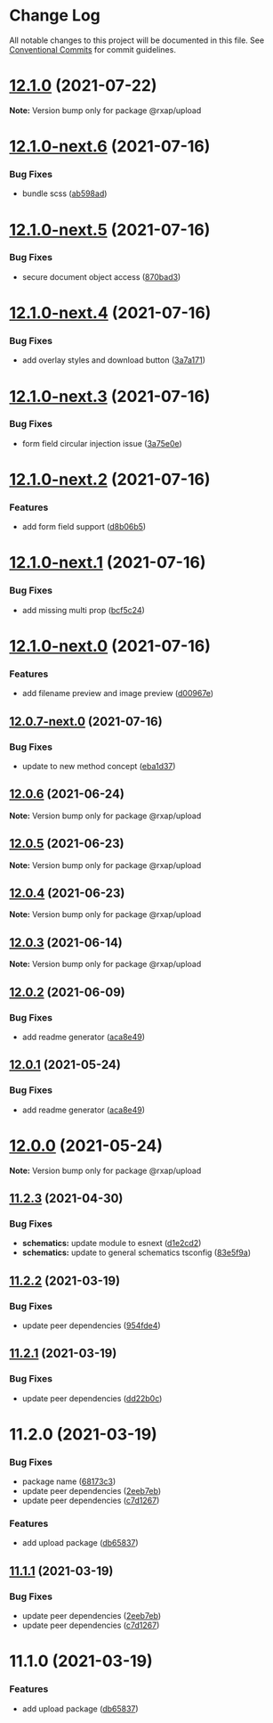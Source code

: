 # Change Log

All notable changes to this project will be documented in this file.
See [Conventional Commits](https://conventionalcommits.org) for commit guidelines.

# [12.1.0](https://gitlab.com/rxap/packages/compare/@rxap/upload@12.1.0-next.6...@rxap/upload@12.1.0) (2021-07-22)

**Note:** Version bump only for package @rxap/upload





# [12.1.0-next.6](https://gitlab.com/rxap/packages/compare/@rxap/upload@12.1.0-next.5...@rxap/upload@12.1.0-next.6) (2021-07-16)


### Bug Fixes

* bundle scss ([ab598ad](https://gitlab.com/rxap/packages/commit/ab598ad731b4e60c7e79979e09a556bc38e52209))





# [12.1.0-next.5](https://gitlab.com/rxap/packages/compare/@rxap/upload@12.1.0-next.4...@rxap/upload@12.1.0-next.5) (2021-07-16)


### Bug Fixes

* secure document object access ([870bad3](https://gitlab.com/rxap/packages/commit/870bad3847c762c737d8a0dc87b6b53c53b9c3f3))





# [12.1.0-next.4](https://gitlab.com/rxap/packages/compare/@rxap/upload@12.1.0-next.3...@rxap/upload@12.1.0-next.4) (2021-07-16)


### Bug Fixes

* add overlay styles and download button ([3a7a171](https://gitlab.com/rxap/packages/commit/3a7a171a0a1831ec8344cdc499391c88cd3ff639))





# [12.1.0-next.3](https://gitlab.com/rxap/packages/compare/@rxap/upload@12.1.0-next.2...@rxap/upload@12.1.0-next.3) (2021-07-16)


### Bug Fixes

* form field circular injection issue ([3a75e0e](https://gitlab.com/rxap/packages/commit/3a75e0eb50105bc4d64910ad9a05cb0fca6754d5))





# [12.1.0-next.2](https://gitlab.com/rxap/packages/compare/@rxap/upload@12.1.0-next.1...@rxap/upload@12.1.0-next.2) (2021-07-16)


### Features

* add form field support ([d8b06b5](https://gitlab.com/rxap/packages/commit/d8b06b57319f9188d4423fd5b1f9594d8ac20325))





# [12.1.0-next.1](https://gitlab.com/rxap/packages/compare/@rxap/upload@12.1.0-next.0...@rxap/upload@12.1.0-next.1) (2021-07-16)


### Bug Fixes

* add missing multi prop ([bcf5c24](https://gitlab.com/rxap/packages/commit/bcf5c246cdf3b0b160778f2adcca99b559a5982f))





# [12.1.0-next.0](https://gitlab.com/rxap/packages/compare/@rxap/upload@12.0.7-next.0...@rxap/upload@12.1.0-next.0) (2021-07-16)


### Features

* add filename preview and image preview ([d00967e](https://gitlab.com/rxap/packages/commit/d00967e884ddec04f7d6277a648b74bc4e35324f))





## [12.0.7-next.0](https://gitlab.com/rxap/packages/compare/@rxap/upload@12.0.6...@rxap/upload@12.0.7-next.0) (2021-07-16)


### Bug Fixes

* update to new method concept ([eba1d37](https://gitlab.com/rxap/packages/commit/eba1d3782de3f771a19898ad7d8f66b72304fad4))





## [12.0.6](https://gitlab.com/rxap/packages/compare/@rxap/upload@12.0.5...@rxap/upload@12.0.6) (2021-06-24)

**Note:** Version bump only for package @rxap/upload





## [12.0.5](https://gitlab.com/rxap/packages/compare/@rxap/upload@12.0.4...@rxap/upload@12.0.5) (2021-06-23)

**Note:** Version bump only for package @rxap/upload





## [12.0.4](https://gitlab.com/rxap/packages/compare/@rxap/upload@12.0.3...@rxap/upload@12.0.4) (2021-06-23)

**Note:** Version bump only for package @rxap/upload





## [12.0.3](https://gitlab.com/rxap/packages/compare/@rxap/upload@12.0.2...@rxap/upload@12.0.3) (2021-06-14)

**Note:** Version bump only for package @rxap/upload





## [12.0.2](https://gitlab.com/rxap/packages/compare/@rxap/upload@11.2.4...@rxap/upload@12.0.2) (2021-06-09)


### Bug Fixes

* add readme generator ([aca8e49](https://gitlab.com/rxap/packages/commit/aca8e495f06d81edf14e56fdd1e6a3c2d7de4c50))





## [12.0.1](https://gitlab.com/rxap/packages/compare/@rxap/upload@12.0.0...@rxap/upload@12.0.1) (2021-05-24)


### Bug Fixes

* add readme generator ([aca8e49](https://gitlab.com/rxap/packages/commit/aca8e495f06d81edf14e56fdd1e6a3c2d7de4c50))





# [12.0.0](https://gitlab.com/rxap/packages/compare/@rxap/upload@11.2.3...@rxap/upload@12.0.0) (2021-05-24)

**Note:** Version bump only for package @rxap/upload





## [11.2.3](https://gitlab.com/rxap/packages/compare/@rxap/upload@11.2.2...@rxap/upload@11.2.3) (2021-04-30)


### Bug Fixes

* **schematics:** update module to esnext ([d1e2cd2](https://gitlab.com/rxap/packages/commit/d1e2cd252f3866471935131187b3acaefe2cca82))
* **schematics:** update to general schematics tsconfig ([83e5f9a](https://gitlab.com/rxap/packages/commit/83e5f9a0cf1810686a503425d87a5e4ae30b8c84))





## [11.2.2](https://gitlab.com/rxap/packages/compare/@rxap/upload@11.2.1...@rxap/upload@11.2.2) (2021-03-19)


### Bug Fixes

* update peer dependencies ([954fde4](https://gitlab.com/rxap/packages/commit/954fde47836ff0c1f25a77c33ff871ddc7685b6c))





## [11.2.1](https://gitlab.com/rxap/packages/compare/@rxap/upload@11.2.0...@rxap/upload@11.2.1) (2021-03-19)


### Bug Fixes

* update peer dependencies ([dd22b0c](https://gitlab.com/rxap/packages/commit/dd22b0ce053bc266c7aea659a2faf3be39f424e7))





# 11.2.0 (2021-03-19)


### Bug Fixes

* package name ([68173c3](https://gitlab.com/rxap/packages/commit/68173c349725735853021ca0e1411b42e18f3767))
* update peer dependencies ([2eeb7eb](https://gitlab.com/rxap/packages/commit/2eeb7eb85eedd6d610e855dc1724c7153cf01fd0))
* update peer dependencies ([c7d1267](https://gitlab.com/rxap/packages/commit/c7d12671f3efc198985cddee92caa2558e74b023))


### Features

* add upload package ([db65837](https://gitlab.com/rxap/packages/commit/db658373f232bc11fa38b310e835189ce1933bc1))





## [11.1.1](https://gitlab.com/rxap/packages/compare/@rxap/upeload@11.1.0...@rxap/upeload@11.1.1) (2021-03-19)


### Bug Fixes

* update peer dependencies ([2eeb7eb](https://gitlab.com/rxap/packages/commit/2eeb7eb85eedd6d610e855dc1724c7153cf01fd0))
* update peer dependencies ([c7d1267](https://gitlab.com/rxap/packages/commit/c7d12671f3efc198985cddee92caa2558e74b023))





# 11.1.0 (2021-03-19)


### Features

* add upload package ([db65837](https://gitlab.com/rxap/packages/commit/db658373f232bc11fa38b310e835189ce1933bc1))
